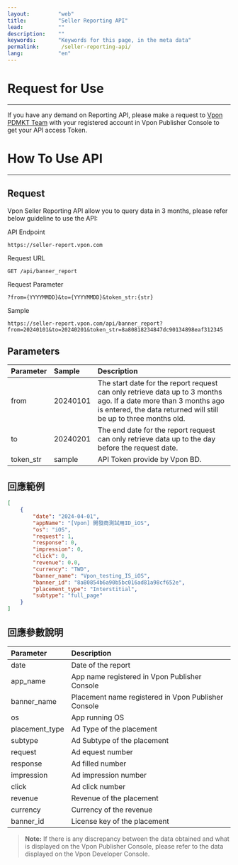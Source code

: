 ```yaml
---
layout:         "web"
title:          "Seller Reporting API"
lead:           ""
description:    ""
keywords:       "Keywords for this page, in the meta data"
permalink:       /seller-reporting-api/
lang:           "en"
---
```


# Request for Use
---

If you have any demand on Reporting API, please make a request to [Vpon PDMKT Team] with your registered account in Vpon Publisher Console to get your API access Token.

# How To Use API
---

## Request

Vpon Seller Reporting API allow you to query data in 3 months, please refer below guideline to use the API:


API Endpoint
```
https://seller-report.vpon.com
```

Request URL
```
GET /api/banner_report	
```

Request Parameter
```
?from={YYYYMMDD}&to={YYYYMMDD}&token_str:{str}
```

Sample
```
https://seller-report.vpon.com/api/banner_report?from=20240101&to=20240201&token_str=8a80818234847dc90134898eaf312345
```

## Parameters

| Parameter | Sample   | Description |
|:----------|:---------|:------------|
| from      | 20240101 | The start date for the report request can only retrieve data up to 3 months ago. If a date more than 3 months ago is entered, the data returned will still be up to three months old. |
| to        | 20240201 | The end date for the report request can only retrieve data up to the day before the request date. |
| token_str | sample   | API Token provide by Vpon BD. |

## 回應範例

```json
[
    { 
        "date": "2024-04-01",
        "appName": "[Vpon] 開發商測試用ID_iOS",
        "os": "iOS",
        "request": 1,
        "response": 0,
        "impression": 0,
        "click": 0,
        "revenue": 0.0,
        "currency": "TWD",
        "banner_name": "Vpon_testing_IS_iOS",
        "banner_id": "8a80854b6a90b5bc016ad81a98cf652e",
        "placement_type": "Interstitial",
        "subtype": "full_page"
    }
]
```

## 回應參數說明

| Parameter | Description |
|:----------|:------------|
| date      | Date of the report |
| app_name  | App name registered in Vpon Publisher Console |
| banner_name | Placement name registered in Vpon Publisher Console |
| os        | App running OS |
| placement_type | Ad Type of the placement |
| subtype | Ad Subtype of the placement |
| request | Ad equest number |
| response | Ad filled number |
| impression | Ad impression number |
| click | Ad click number |
| revenue | Revenue of the placement |
| currency | Currency of the revenue |
| banner_id | License key of the placement |

> **Note:** If there is any discrepancy between the data obtained and what is displayed on the Vpon Publisher Console, please refer to the data displayed on the Vpon Developer Console.

[Vpon PDMKT Team]: mailto:partner.service@vpon.com